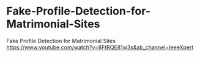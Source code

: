 # Fake-Profile-Detection-for-Matrimonial-Sites
Fake Profile Detection for Matrimonial Sites
https://www.youtube.com/watch?v=8FtRQE81w3s&ab_channel=IeeeXpert
